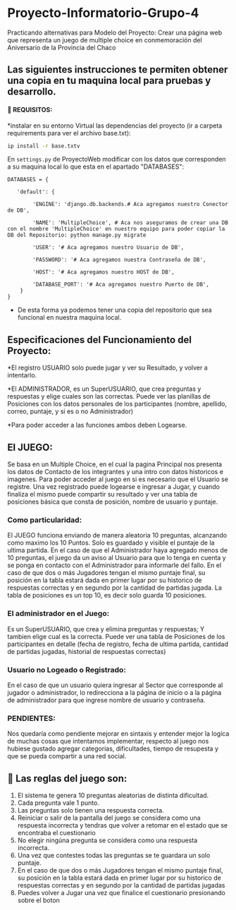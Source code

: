 #  Proyecto-Informatorio-Grupo-4


Practicando alternativas para Modelo del Proyecto: Crear una página web que representa un juego de multiple choice en conmemoración del Aniversario de la Provincia del Chaco

## Las siguientes instrucciones te permiten obtener una copia en tu maquina local para pruebas y desarrollo.


####  🔧 REQUISITOS: 

*instalar en su entorno Virtual las dependencias del proyecto (ir a carpeta requirements para ver el archivo base.txt):

```sh
ip install -r base.txtv
```

En `settings.py` de ProyectoWeb modificar con los datos que corresponden a su maquina local lo que esta en el apartado "DATABASES":

```
DATABASES = {
   
   'default': {
   
        'ENGINE': 'django.db.backends.# Aca agregamos nuestro Conector de DB',
        
        'NAME': 'MultipleChoice', # Aca nos aseguramos de crear una DB con el nombre 'MultipleChoice' en nuestro equipo para poder copiar la DB del Repositorio: python manage.py migrate
        
        'USER': '# Aca agregamos nuestro Usuario de DB',
        
        'PASSWORD': '# Aca agregamos nuestra Contraseña de DB',
        
        'HOST': '# Aca agregamos nuestro HOST de DB',
        
        'DATABASE_PORT': '# Aca agregamos nuestro Puerto de DB',
    }
}
```

- De esta forma ya podemos tener una copia del repositorio que sea funcional en nuestra maquina local.

## Especificaciones del Funcionamiento del Proyecto:
 
*El registro USUARIO solo puede jugar y ver su Resultado, y volver a intentarlo.

*El ADMINISTRADOR, es un SuperUSUARIO, que crea preguntas y respuestas y elige cuales son las correctas. Puede ver las planillas de Posiciones con los datos personales de los participantes (nombre, apellido, correo, puntaje, y si es o no Administrador)

*Para poder acceder a las funciones ambos deben Logearse.

 
 
## El JUEGO:
Se basa en un Multiple Choice, en el cual la pagina Principal nos presenta los datos de Contacto de los integrantes y una intro con datos historicos e imagenes. Para poder acceder al juego en si es necesario que el Usuario se registre. Una vez registrado puede logearse e ingresar a Jugar, y cuando finaliza el mismo puede compartir su resultado y ver una tabla de posiciones básica que consta de posición, nombre de usuario y puntaje.

### Como particularidad:
El JUEGO funciona enviando de manera aleatoria 10 preguntas, alcanzando como maximo los 10 Puntos. Solo es guardado y visible el puntaje de la ultima partida. En el caso de que el Administrador haya agregado menos de 10 preguntas, el juego da un aviso al Usuario para que lo tenga en cuenta y se ponga en contacto con el Administrador para informarle del fallo. En el caso de que dos o más Jugadores tengan el mismo puntaje final, su posición en la tabla estará dada en primer lugar por su historico de respuestas correctas y en segundo por la cantidad de partidas jugada. La tabla de posiciones es un top 10, es decir solo guarda 10 posiciones.

### El administrador en el Juego:
Es un SuperUSUARIO, que crea y elimina preguntas y respuestas; Y tambien elige cual es la correcta. Puede ver una tabla de Posiciones de los participantes en detalle (fecha de registro, fecha de ultima partida, cantidad de partidas jugadas, historial de respuestas correctas)

### Usuario no Logeado o Registrado:
En el caso de que un usuario quiera ingresar al Sector que corresponde al jugador o administrador, lo redirecciona a la página de inicio o a la página de administrador para que ingrese nombre de usuario y contraseña.


### PENDIENTES:

Nos quedaría como pendiente mejorar en sintaxis y entender mejor la logíca de muchas cosas que intentamos implementar, respecto al juego nos hubiese gustado agregar categorias, dificultades, tiempo de resupesta y que se pueda compartir a una red social.


## 📄 Las reglas del juego son: 
1. El sistema te genera 10 preguntas aleatorias de distinta dificultad.
2. Cada pregunta vale 1 punto.
3. Las preguntas solo tienen una respuesta correcta.
4. Reiniciar o salir de la pantalla del juego se considera como una respuesta incorrecta y tendras que volver a retomar en el estado que se encontraba el cuestionario
5. No elegir ningúna pregunta se considera como una respuesta incorrecta.
6. Una vez que contestes todas las preguntas se te guardara un solo puntaje.
7. En el caso de que dos o más Jugadores tengan el mismo puntaje final, su posición en la tabla estará dada en primer lugar por su historico de respuestas correctas y en segundo por la cantidad de partidas jugadas
8. Puedes volver a Jugar una vez que finalice el cuestionario presionando sobre el boton